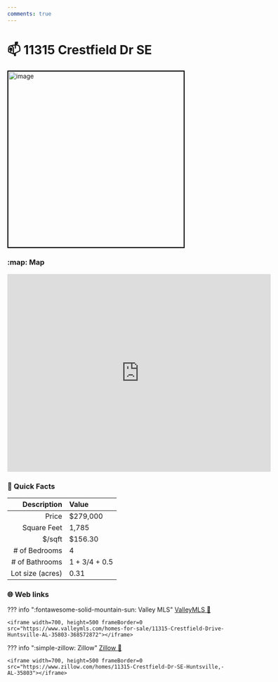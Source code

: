 ```yaml
---
comments: true
---
```


# 📫 11315 Crestfield Dr SE

<img
    src="https://realestatedigital.propertiescdn.com/ListingImages/alnaris-p/images/0/0/21858829.jpg" 
    alt="image" 
    width="400" 
    style="border:2px solid black">

### :map: Map

<iframe src="https://www.google.com/maps/embed?pb=!1m18!1m12!1m3!1d6565.5665355802885!2d-86.56238282383164!3d34.63491688673893!2m3!1f0!2f0!3f0!3m2!1i1024!2i768!4f13.1!3m3!1m2!1s0x88620d607b81280f%3A0x88feb2e61d240fd3!2s11315%20Crestfield%20Dr%20SE%2C%20Huntsville%2C%20AL%2035803!5e0!3m2!1sen!2sus!4v1717081311398!5m2!1sen!2sus" width="600" height="450" style="border:0;" allowfullscreen="" loading="lazy" referrerpolicy="no-referrer-when-downgrade"></iframe>

### :open_file_folder: Quick Facts

| Description       | Value |
| ----------------: | :---- |
| Price             | $279,000 |
| Square Feet       | 1,785 |
| $/sqft            | $156.30 |
| # of Bedrooms     | 4 |
| # of Bathrooms    | 1 + 3/4 + 0.5 |
| Lot size (acres)  | 0.31 |

### :globe_with_meridians: Web links

??? info ":fontawesome-solid-mountain-sun: Valley MLS"
    [ValleyMLS 	:link:](https://www.valleymls.com/homes-for-sale/11315-Crestfield-Drive-Huntsville-AL-35803-368572872)

    <iframe width=700, height=500 frameBorder=0 src="https://www.valleymls.com/homes-for-sale/11315-Crestfield-Drive-Huntsville-AL-35803-368572872"></iframe>

??? info ":simple-zillow: Zillow"
    [Zillow :link:](https://www.zillow.com/homes/11315-Crestfield-Dr-SE-Huntsville,-AL-35803)

    <iframe width=700, height=500 frameBorder=0 src="https://www.zillow.com/homes/11315-Crestfield-Dr-SE-Huntsville,-AL-35803"></iframe>